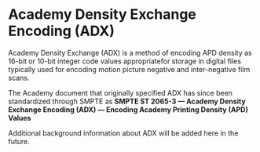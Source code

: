 <!-- SPDX-License-Identifier: CC-BY-4.0 -->
<!-- Copyright Contributors to the ACES Documentation -->


Academy Density Exchange Encoding (ADX)
=======================================

Academy Density Exchange (ADX) is a method of encoding APD density as 16-bit or 10-bit integer code values appropriatefor storage in digital files typically used for encoding motion picture negative and inter-negative film scans.

The Academy document that originally specified ADX has since been standardized through SMPTE as **SMPTE ST 2065-3 — Academy Density Exchange Encoding (ADX) — Encoding Academy Printing Density (APD) Values**

Additional background information about ADX will be added here in the future.